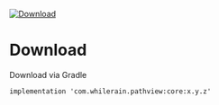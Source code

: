 [ ![Download](https://api.bintray.com/packages/xunqun/pathview/core/images/download.svg?version=0.0.1) ](https://bintray.com/xunqun/pathview/core/0.0.1/link)

# Download

Download via Gradle

    implementation 'com.whilerain.pathview:core:x.y.z'
